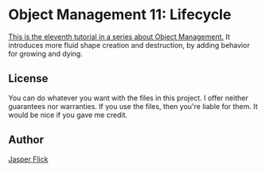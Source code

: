 # Object Management 11: Lifecycle

[This is the eleventh tutorial in a series about Object Management.](https://catlikecoding.com/unity/tutorials/object-management/lifecycle/) It introduces more fluid shape creation and destruction, by adding behavior for growing and dying.

## License

You can do whatever you want with the files in this project. I offer neither guarantees nor warranties. If you use the files, then you're liable for them. It would be nice if you gave me credit.

## Author

[Jasper Flick](https://catlikecoding.com/jasper-flick/)